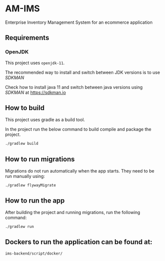 # AM-IMS
Enterprise Inventory Management System for an ecommerce application

## Requirements

### OpenJDK

This project uses `openjdk-11`.

The recommended way to install and switch between JDK versions is to use *SDKMAN*

Check how to install java 11 and switch between java versions using *SDKMAN*  at https://sdkman.io

## How to build

This project uses gradle as a build tool.

In the project run the below command to build compile and package the project.
```sh
./gradlew build
```
## How to run migrations

Migrations do not run automatically when the app starts.
They need to be run manually using:
```
./gradlew flywayMigrate
``` 

## How to run the app
After building the project and running migrations, run the following command:

```sh
./gradlew run
```
## Dockers to run the application can be found at:
`ims-backend/script/docker/`
